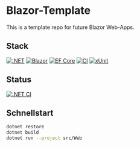 # Blazor-Template
This is a template repo for future Blazor Web-Apps.
 
## Stack
[![.NET](https://img.shields.io/badge/.NET-9.0-blueviolet)](https://dotnet.microsoft.com/) 
[![Blazor](https://img.shields.io/badge/Blazor-Server%2FWASM-purple)](https://learn.microsoft.com/aspnet/core/blazor)
[![EF Core](https://img.shields.io/badge/Entity%20Framework%20Core-8.0.0-2c3e50)](https://learn.microsoft.com/ef/core/)
[![CI](https://github.com/Sch1nk3n/Blazor-Template/actions/workflows/ci.yml/badge.svg)](https://github.com/Sch1nk3n/Blazor-Template/actions)
[![xUnit](https://img.shields.io/badge/xUnit-2.6.0-9cf)](https://xunit.net/)

## Status
[![.NET CI](https://github.com/Sch1nk3n/Blazor-Template/actions/workflows/ci.yml/badge.svg)](https://github.com/Sch1nk3n/Blazor-Template/actions/workflows/ci.yml)

## Schnellstart
```bash
dotnet restore
dotnet build
dotnet run --project src/Web
